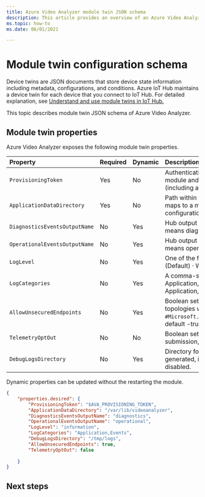 ```yaml
---
title: Azure Video Analyzer module twin JSON schema 
description: This article provides an overview of an Azure Video Analyzer module twin JSON schema.
ms.topic: how-to
ms.date: 06/01/2021

---
```

# Module twin configuration schema

Device twins are JSON documents that store device state information including metadata, configurations, and conditions. Azure IoT Hub maintains a device twin for each device that you connect to IoT Hub. For detailed explanation, see [Understand and use module twins in IoT Hub.](../../../../../iot-hub/iot-hub-devguide-module-twins.md)

This topic describes module twin JSON schema of Azure Video Analyzer.

## Module twin properties

Azure Video Analyzer exposes the following module twin properties.

| Property                    | Required | Dynamic | Description                                                  |
| :-------------------------- | :------- | :------ | :----------------------------------------------------------- |
| `ProvisioningToken`          | Yes      | No      | Authentication token to validate the edge module and provision cloud services (including access to Video analyzer account) |
| `ApplicationDataDirectory`    | Yes      | No      | Path within the module's file system that maps to a mounted volume for persisting configuration.       |
| `DiagnosticsEventsOutputName` | No       | Yes     | Hub output for diagnostics events. (Empty means diagnostics are not published) |
| `OperationalEventsOutputName` | No       | Yes     | Hub output for operational events. (Empty means operational events are not published) |
| `LogLevel`                    | No       | Yes     | One of the following: · Verbose · Information (Default) · Warning · Error · None |
| `LogCategories`               | No       | Yes     | A comma-separated list of the following: Application, MediaPipeline, Events Default: Application, Events |
| `AllowUnsecuredEndpoints`     | No       | Yes     | Boolean setting to allow creation of topologies with unsecured endpoints such as `#Microsoft.VideoAnalyzer.UnsecuredEndpoint`, default -true        |
| `TelemetryOptOut`             | No       | No     | Boolean setting for opting out of telemetry submission, default -false       |
| `DebugLogsDirectory`          | No       | Yes     | Directory for debug logs. If present logs are generated, if not present debug logs are disabled.       |

Dynamic properties can be updated without the restarting the module. 

<!--REDIRECTSee the article on [Monitoring and logging](monitor-log-edge.md) for more information about the role of the optional diagnostics settings.-->

```json
{
    "properties.desired": {
        "ProvisioningToken": "$AVA_PROVISIONING_TOKEN",
        "ApplicationDataDirectory": "/var/lib/videoanalyzer",
        "DiagnosticsEventsOutputName": "diagnostics",
        "OperationalEventsOutputName": "operational",
        "LogLevel": "information",
        "LogCategories": "Application,Events",
        "DebugLogsDirectory": "/tmp/logs",
        "AllowUnsecuredEndpoints": true,
        "TelemetryOptOut": false    
     
    }
}
```

## Next steps

<!--REDIRECT[Direct methods](direct-methods.md)-->

